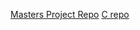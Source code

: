 [Masters Project Repo](https://github.com/jstewart3802/MastersMatlab)
[C repo](https://github.com/jstewart3802/Ccode)
